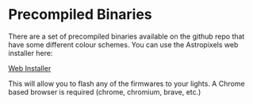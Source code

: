 # Precompiled Binaries

There are a set of precompiled binaries available on the github repo that have some different colour schemes. You can use the Astropixels web installer here:

[Web Installer](https://dpoulson.github.io/Astropixels/)

This will allow you to flash any of the firmwares to your lights. A Chrome based browser is required (chrome, chromium, brave, etc.)



